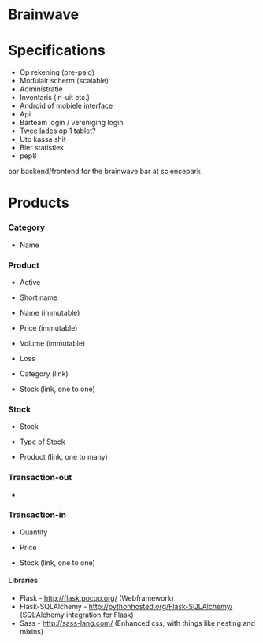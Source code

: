 Brainwave
=========

Specifications
=========
* Op rekening (pre-paid)
* Modulair scherm (scalable)
* Administratie
* Inventaris (in-uit etc.)
* Android of mobiele interface
* Api 
* Barteam login / vereniging login
* Twee lades op 1 tablet?
* Utp kassa shit
* Bier statistiek
* pep8

bar backend/frontend for the brainwave bar at sciencepark

Products
=========

### Category
* Name

### Product
* Active
* Short name
* Name (immutable)
* Price (immutable)
* Volume (immutable)
* Loss

* Category (link)
* Stock (link, one to one)

### Stock
* Stock
* Type of Stock

* Product (link, one to many) 

### Transaction-out
* 

### Transaction-in
* Quantity
* Price

* Stock (link, one  to one)

#### Libraries
* Flask - http://flask.pocoo.org/ (Webframework)
* Flask-SQLAlchemy - http://pythonhosted.org/Flask-SQLAlchemy/ (SQLAlchemy
integration for Flask)
* Sass - http://sass-lang.com/ (Enhanced css, with things like nesting and
mixins)



